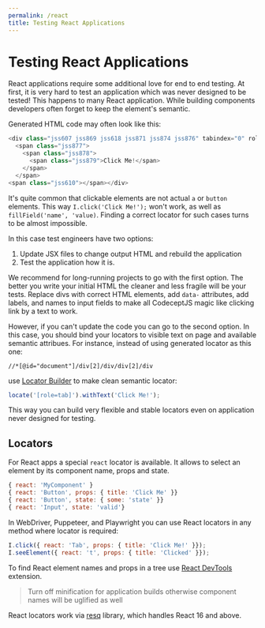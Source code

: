 ```yaml
---
permalink: /react
title: Testing React Applications
---
```


# Testing React Applications

React applications require some additional love for end to end testing.
At first, it is very hard to test an application which was never designed to be tested!
This happens to many React application. While building components developers often forget to keep the element's semantic.

Generated HTML code may often look like this:

```js
<div class="jss607 jss869 jss618 jss871 jss874 jss876" tabindex="0" role="tab" aria-selected="true" style="pointer-events: auto;">
  <span class="jss877">
    <span class="jss878">
      <span class="jss879">Click Me!</span>
    </span>
  </span>
<span class="jss610"></span></div>
```

It's quite common that clickable elements are not actual `a` or `button` elements. This way `I.click('Click Me!');` won't work, as well as `fillField('name', 'value)`. Finding a correct locator for such cases turns to be almost impossible.

In this case test engineers have two options:

1. Update JSX files to change output HTML and rebuild the application
1. Test the application how it is.

We recommend for long-running projects to go with the first option. The better you write your initial HTML the cleaner and less fragile will be your tests. Replace divs with correct HTML elements, add `data-` attributes, add labels, and names to input fields to make all CodeceptJS magic like clicking link by a text to work.

However, if you can't update the code you can go to the second option. In this case, you should bind your locators to visible text on page and available semantic attribues. For instance, instead of using generated locator as this one:

```
//*[@id="document"]/div[2]/div/div[2]/div
```

use [Locator Builder](/locators#locator-builder) to make clean semantic locator:

```js
locate('[role=tab]').withText('Click Me!');
```

This way you can build very flexible and stable locators even on application never designed for testing.

## Locators

For React apps a special `react` locator is available. It allows to select an element by its component name, props and state.

```js
{ react: 'MyComponent' }
{ react: 'Button', props: { title: 'Click Me' }}
{ react: 'Button', state: { some: 'state' }}
{ react: 'Input', state: 'valid'}
```

In WebDriver, Puppeteer, and Playwright you can use React locators in any method where locator is required:

```js
I.click({ react: 'Tab', props: { title: 'Click Me!' }});
I.seeElement({ react: 't', props: { title: 'Clicked' }});
```

To find React element names and props in a tree use [React DevTools](https://chrome.google.com/webstore/detail/react-developer-tools/fmkadmapgofadopljbjfkapdkoienihi) extension.

> Turn off minification for application builds otherwise component names will be uglified as well

React locators work via [resq](https://github.com/baruchvlz/resq) library, which handles React 16 and above.
